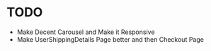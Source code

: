 # TODO

-   Make Decent Carousel and Make it Responsive
-   Make UserShippingDetails Page better and then Checkout Page
